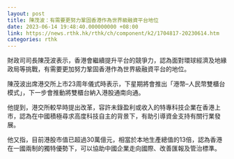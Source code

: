 ```yaml
---
layout: post
title: 陳茂波：有需要更努力鞏固香港作為世界級融資平台地位
date: 2023-06-14 19:48:40.000000000 +08:00
link: https://news.rthk.hk/rthk/ch/component/k2/1704817-20230614.htm
categories: rthk
---
```


財政司司長陳茂波表示，香港會繼續提升平台的競爭力，認為面對環球經濟及地緣政局等挑戰，有需要更加努力鞏固香港作為世界級融資平台的地位。

陳茂波出席港交所上市23周年儀式時表示，下星期將會推出「港幣–人民幣雙櫃台模式」，下一步會推動將雙櫃台納入港股通南向通。

他提到，港交所較早時提出改革，容許未錄盈利或收入的特專科技企業在香港上市，認為在中國積極尋求高度科技自主的背景下，有助引導資金支持有關行業發展。

他又指，目前港股市值已超過30萬億元，相當於本地生產總值的13倍，認為香港在一國兩制的獨特優勢下，可以協助中國企業走向國際、改善匯報及管治標準。
